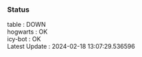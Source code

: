 ### Status


table : DOWN  
hogwarts : OK  
icy-bot : OK  
Latest Update : 2024-02-18 13:07:29.536596

